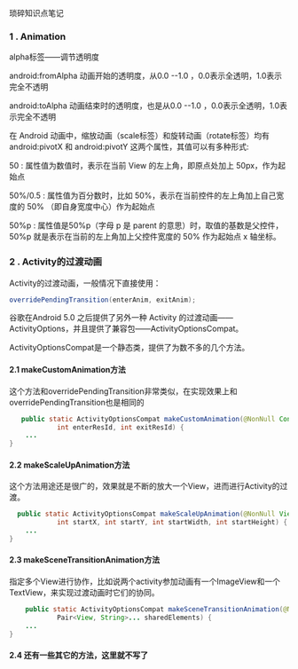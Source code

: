琐碎知识点笔记
### 1 . Animation
alpha标签——调节透明度

android:fromAlpha   动画开始的透明度，从0.0 --1.0 ，0.0表示全透明，1.0表示完全不透明

android:toAlpha     动画结束时的透明度，也是从0.0 --1.0 ，0.0表示全透明，1.0表示完全不透明

在 Android 动画中，缩放动画（scale标签）和旋转动画（rotate标签）均有 android:pivotX 和 android:pivotY 这两个属性，其值可以有多种形式:

50 : 属性值为数值时，表示在当前 View 的左上角，即原点处加上 50px，作为起始点

50%/0.5 : 属性值为百分数时，比如 50%，表示在当前控件的左上角加上自己宽度的 50% （即自身宽度中心）作为起始点

50%p : 属性值是50%p（字母 p 是 parent 的意思）时，取值的基数是父控件，50%p 就是表示在当前的左上角加上父控件宽度的 50% 作为起始点 x 轴坐标。

### 2 . Activity的过渡动画
Activity的过渡动画，一般情况下直接使用：
```java
overridePendingTransition(enterAnim, exitAnim);
```
谷歌在Android 5.0 之后提供了另外一种 Activity 的过渡动画——ActivityOptions，并且提供了兼容包——ActivityOptionsCompat。

ActivityOptionsCompat是一个静态类，提供了为数不多的几个方法。

#### 2.1 makeCustomAnimation方法
这个方法和overridePendingTransition非常类似，在实现效果上和overridePendingTransition也是相同的
```java
   public static ActivityOptionsCompat makeCustomAnimation(@NonNull Context context,
            int enterResId, int exitResId) {
    ...
}
```
#### 2.2 makeScaleUpAnimation方法
这个方法用途还是很广的，效果就是不断的放大一个View，进而进行Activity的过渡。
```java
  public static ActivityOptionsCompat makeScaleUpAnimation(@NonNull View source,
            int startX, int startY, int startWidth, int startHeight) {
    ...
}
```
#### 2.3 makeSceneTransitionAnimation方法
指定多个View进行协作，比如说两个activity参加动画有一个ImageView和一个TextView，来实现过渡动画时它们的协同。
```java
    public static ActivityOptionsCompat makeSceneTransitionAnimation(@NonNull Activity activity,
            Pair<View, String>... sharedElements) {
    ...
}
```
#### 2.4 还有一些其它的方法，这里就不写了
















